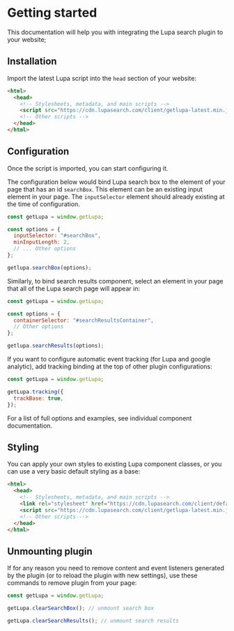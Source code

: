 # Getting started

This documentation will help you with integrating the Lupa search plugin to your website;

## Installation

Import the latest Lupa script into the `head` section of your website:

```html
<html>
  <head>
    <!-- Stylesheets, metadata, and main scripts -->
    <script src="https://cdn.lupasearch.com/client/getlupa-latest.min.js"></script>
    <!-- Other scripts -->
  </head>
</html>
```

## Configuration

Once the script is imported, you can start configuring it.

The configuration below would bind Lupa search box to the element of your page that has an id `searchBox`. This element can be an existing input element in your page. The `inputSelector` element should already existing at the time of configuration.

```js
const getLupa = window.getLupa;

const options = {
  inputSelector: "#searchBox",
  minInputLength: 2,
  // ... Other options
};

getlupa.searchBox(options);
```

Similarly, to bind search results component, select an element in your page that all of the Lupa search page will appear in:

```js
const getLupa = window.getLupa;

const options = {
  containerSelector: "#searchResultsContainer",
  // Other options
};

getlupa.searchResults(options);
```

If you want to configure automatic event tracking (for Lupa and google analytic), add tracking binding at the top of other plugin configurations:

```js
const getLupa = window.getLupa;

getLupa.tracking({
  trackBase: true,
});
```

For a list of full options and examples, see individual component documentation.

## Styling

You can apply your own styles to existing Lupa component classes, or you can use a very basic default styling as a base:

```html
<html>
  <head>
    <!-- Stylesheets, metadata, and main scripts -->
    <link rel="stylesheet" href="https://cdn.lupasearch.com/client/default.css" />
    <script src="https://cdn.lupasearch.com/client/getlupa-latest.min.js"></script>
    <!-- Other scripts -->
  </head>
</html>
```

## Unmounting plugin

If for any reason you need to remove content and event listeners generated by the plugin (or to reload the plugin with new settings), use these commands to remove plugin from your page:

```js
const getLupa = window.getLupa;

getLupa.clearSearchBox(); // unmount search box

getLupa.clearSearchResults(); // unmount search results
```

